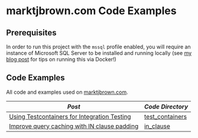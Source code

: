 # marktjbrown.com Code Examples

## Prerequisites
In order to run this project with the `mssql` profile enabled, you will require an instance of Microsoft SQL Server to be installed and running locally (see [my blog post](https://marktjbrown.com/howto/running-microsoft-sql-server-on-a-mac/) for tips on running this via Docker!)


## Code Examples
All code and examples used on [marktjbrown.com](https://marktjbrown.com).

|*Post*|*Code Directory*|
|-------------|--------------|
|[Using Testcontainers for Integration Testing](https://marktjbrown.com/howto/using-testcontainers-for-integration-testing/)|[test_containers](src/test/groovy/com/mtjb/examples/test_containers)|
|[Improve query caching with IN clause padding]()|[in_clause](src/test/groovy/com/mtjb/examples/in_clause)|
